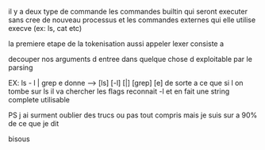 il y a deux type de commande 
les commandes builtin qui seront executer sans cree de nouveau processus
et les commandes externes qui elle utilise execve (ex: ls, cat etc)

la premiere etape de la tokenisation aussi appeler lexer consiste a 

decouper nos arguments d entree dans quelque chose d exploitable par le parsing

EX: ls - l | grep e
donne -->               [ls] [-l] [|] [grep] [e]
de sorte a ce que si l on tombe sur ls il va chercher les flags reconnait -l et en
fait une string complete utilisable 

PS j ai surment oublier des trucs ou pas tout compris mais je suis sur a 90% de ce 
que je dit  

bisous